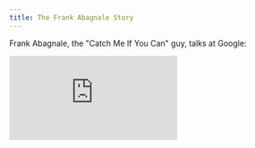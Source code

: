 ```yaml
---
title: The Frank Abagnale Story
---
```


Frank Abagnale, the "Catch Me If You Can" guy, talks at Google:

<div class="video-wrapper">
  <iframe src="https://www.youtube-nocookie.com/embed/vsMydMDi3rI?rel=0" frameborder="0" allowfullscreen></iframe>
</div>
